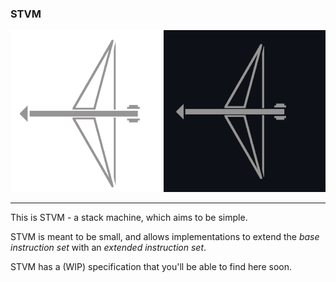 ### STVM ###
![STVM logo](./stvm-logo-github-light.png#gh-light-mode-only)
![STVM logo](./stvm-logo-github-dark.png#gh-dark-mode-only)

----

This is STVM - a stack machine, which aims to be simple.

STVM is meant to be small, and allows implementations to extend the *base instruction set* with an *extended instruction set*.

STVM has a (WIP) specification that you'll be able to find here soon.
